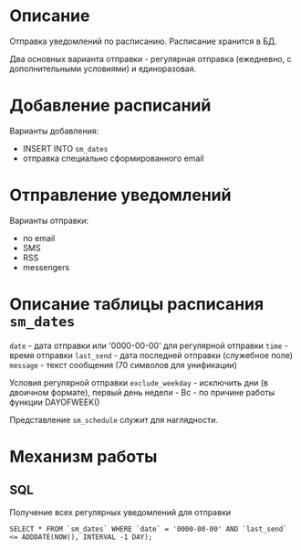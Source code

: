 Описание
========

Отправка уведомлений по расписанию. Расписание хранится в БД.

Два основных варианта отправки - регулярная отправка (ежедневно, с дополнительными условиями) и единоразовая.

Добавление расписаний
=====================

Варианты добавления:
- INSERT INTO `sm_dates`
- отправка специально сформированного email

Отправление уведомлений
=======================

Варианты отправки:
- по email
- SMS
- RSS
- messengers


Описание таблицы расписания `sm_dates`
======================================

`date` - дата отправки или '0000-00-00' для регулярной отправки
`time` - время отправки
`last_send` - дата последней отправки (служебное поле)
`message` - текст сообщения (70 символов для унификации)

Условия регулярной отправки
`exclude_weekday` - исключить дни (в двоичном формате), первый день недели - Вс - по причине работы функции DAYOFWEEK()

Представление `sm_schedule` служит для наглядности.

Механизм работы
===============

SQL
---

Получение всех регулярных уведомлений для отправки

    SELECT * FROM `sm_dates` WHERE `date` = '0000-00-00' AND `last_send` <= ADDDATE(NOW(), INTERVAL -1 DAY);
    
